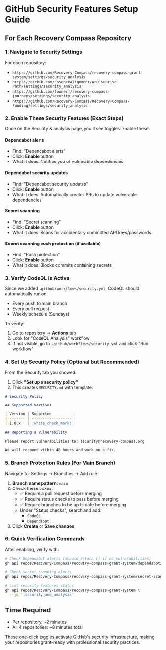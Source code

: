 # GitHub Security Features Setup Guide

## For Each Recovery Compass Repository

### 1. Navigate to Security Settings

For each repository:
- `https://github.com/Recovery-Compass/recovery-compass-grant-system/settings/security_analysis`
- `https://github.com/EssenceAlignment/WFD-Sunrise-Path/settings/security_analysis`
- `https://github.com/[owner]/recovery-compass-journeys/settings/security_analysis`
- `https://github.com/Recovery-Compass/Recovery-Compass-Funding/settings/security_analysis`

### 2. Enable These Security Features (Exact Steps)

Once on the Security & analysis page, you'll see toggles. Enable these:

#### **Dependabot alerts** 
- Find: "Dependabot alerts"
- Click: **Enable** button
- What it does: Notifies you of vulnerable dependencies

#### **Dependabot security updates**
- Find: "Dependabot security updates" 
- Click: **Enable** button
- What it does: Automatically creates PRs to update vulnerable dependencies

#### **Secret scanning**
- Find: "Secret scanning"
- Click: **Enable** button
- What it does: Scans for accidentally committed API keys/passwords

#### **Secret scanning push protection** (if available)
- Find: "Push protection"
- Click: **Enable** button
- What it does: Blocks commits containing secrets

### 3. Verify CodeQL is Active

Since we added `.github/workflows/security.yml`, CodeQL should automatically run on:
- Every push to main branch
- Every pull request
- Weekly schedule (Sundays)

To verify:
1. Go to repository → **Actions** tab
2. Look for "CodeQL Analysis" workflow
3. If not visible, go to `.github/workflows/security.yml` and click "Run workflow"

### 4. Set Up Security Policy (Optional but Recommended)

From the Security tab you showed:
1. Click **"Set up a security policy"**
2. This creates `SECURITY.md` with template:

```markdown
# Security Policy

## Supported Versions

| Version | Supported          |
| ------- | ------------------ |
| 1.0.x   | :white_check_mark: |

## Reporting a Vulnerability

Please report vulnerabilities to: security@recovery-compass.org

We will respond within 48 hours and work on a fix.
```

### 5. Branch Protection Rules (For Main Branch)

Navigate to: Settings → Branches → Add rule

1. **Branch name pattern**: `main`
2. Check these boxes:
   - ✅ Require a pull request before merging
   - ✅ Require status checks to pass before merging
   - ✅ Require branches to be up to date before merging
   - Under "Status checks", search and add:
     - `CodeQL`
     - `Dependabot`
3. Click **Create** or **Save changes**

### 6. Quick Verification Commands

After enabling, verify with:

```bash
# Check Dependabot alerts (should return [] if no vulnerabilities)
gh api repos/Recovery-Compass/recovery-compass-grant-system/dependabot/alerts

# Check secret scanning alerts
gh api repos/Recovery-Compass/recovery-compass-grant-system/secret-scanning/alerts

# List security features status
gh api repos/Recovery-Compass/recovery-compass-grant-system \
  --jq '.security_and_analysis'
```

## Time Required

- Per repository: ~2 minutes
- All 4 repositories: ~8 minutes total

These one-click toggles activate GitHub's security infrastructure, making your repositories grant-ready with professional security practices.
